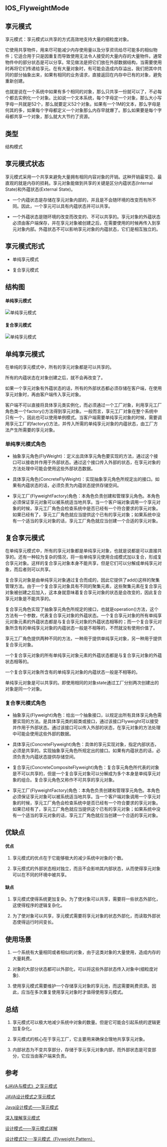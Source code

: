 ## IOS_FlyweightMode

## 享元模式

享元模式：享元模式以共享的方式高效地支持大量的细粒度对象。

它使用共享物件，用来尽可能减少内存使用量以及分享资讯给尽可能多的相似物件；它适合用于只是因重复而导致使用无法令人接受的大量内存的大量物件。通常物件中的部分状态是可以分享。常见做法是把它们放在外部数据结构，当需要使用时再将它们传递给享元。在有大量对象时，有可能会造成内存溢出，我们把其中共同的部分抽象出来，如果有相同的业务请求，直接返回在内存中已有的对象，避免重新创建。

也就是说在一个系统中如果有多个相同的对象，那么只共享一份就可以了，不必每个都去实例化一个对象。比如说一个文本系统，每个字母定一个对象，那么大小写字母一共就是52个，那么就要定义52个对象。如果有一个1M的文本，那么字母是何其的多，如果每个字母都定义一个对象那么内存早就爆了。那么如果要是每个字母都共享一个对象，那么就大大节约了资源。

## 类型

结构模式

## 享元模式状态

享元模式采用一个共享来避免大量拥有相同内容对象的开销。这种开销最常见、最直观的就是内存的损耗。享元对象能做到共享的关键是区分内蕴状态(Internal State)和外蕴状态(External State)。

* 一个内蕴状态是存储在享元对象内部的，并且是不会随环境的改变而有所不同。因此，一个享元可以具有内蕴状态并可以共享。

* 一个外蕴状态是随环境的改变而改变的、不可以共享的。享元对象的外蕴状态必须由客户端保存，并在享元对象被创建之后，在需要使用的时候再传入到享元对象内部。外蕴状态不可以影响享元对象的内蕴状态，它们是相互独立的。

## 享元模式形式

* 单纯享元模式　

* 复合享元模式

## 结构图

#### 单纯享元模式

![单纯享元模式](./Resource/flyweight1.png)

#### 复合享元模式

![单纯享元模式](./Resource/flyweight2.png)

## 单纯享元模式

在单纯的享元模式中，所有的享元对象都是可以共享的。

所有的内蕴状态在对象创建之后，就不会再改变了。

如果一个享元对象有外蕴状态的话，所有的外部状态都必须存储在客户端，在使用享元对象时，再由客户端传入享元对象。

客户端不可以直接将具体享元类实例化，而必须通过一个工厂对象，利用享元工厂角色类一个factory()方法得到享元对象。一般而言，享元工厂对象在整个系统中只有一个，因此也可以使用单例模式。当客户端需要单纯享元对象的时候，需要调用享元工厂的factory()方法，并传入所需的单纯享元对象的内蕴状态，由工厂方法产生所需要的享元对象。

### 单纯享元模式角色

* 抽象享元角色(FlyWeight)：定义出具体享元角色要实现的方法，通过这个接口可以接收并作用于外部状态。通过这个接口传入外部的状态，在享元对象的方法处理中可能会使用这些外部状态数据。

* 具体享元角色(ConcreteFlyWeight)：实现抽象享元角色所规定出的接口。如果有内蕴状态的话，必须负责为内蕴状态提供存储空间。

* 享元工厂(FlyweightFactory)角色：本角色负责创建和管理享元角色。本角色必须保证享元对象可以被系统适当地共享。当一个客户端对象调用一个享元对象的时候，享元工厂角色会检查系统中是否已经有一个符合要求的享元对象。如果已经有了，享元工厂角色就应当提供这个已有的享元对象；如果系统中没有一个适当的享元对象的话，享元工厂角色就应当创建一个合适的享元对象。

## 复合享元模式

在单纯享元模式中，所有的享元对象都是单纯享元对象，也就是说都是可以直接共享的。还有一种较为复杂的情况，将一些单纯享元使用合成模式加以复合，形成复合享元对象。这样的复合享元对象本身不能共享，但是它们可以分解成单纯享元对象，而后者则可以共享。

复合享元对象是由单纯享元对象通过复合而成的，因此它提供了add()这样的聚集管理方法。由于一个复合享元对象具有不同的聚集元素，这些聚集元素在复合享元对象被创建之后加入，这本身就意味着复合享元对象的状态是会改变的，因此复合享元对象是不能共享的。

复合享元角色实现了抽象享元角色所规定的接口，也就是operation()方法，这个方法有一个参数，代表复合享元对象的外蕴状态。一个复合享元对象的所有单纯享元对象元素的外蕴状态都是与复合享元对象的外蕴状态相等的；而一个复合享元对象所含有的单纯享元对象的内蕴状态一般是不相等的，不然就没有使用价值了。

享元工厂角色提供两种不同的方法，一种用于提供单纯享元对象，另一种用于提供复合享元对象。

一个复合享元对象的所有单纯享元对象元素的外蕴状态都是与复合享元对象的外蕴状态相等的。

一个复合享元对象所含有的单纯享元对象的内蕴状态一般是不相等的。

单纯享元对象是可以共享的。即使用相同的对象state通过工厂分别两次创建出的对象是同一个对象。

### 复合享元模式角色

* 抽象享元(Flyweight)角色：给出一个抽象接口，以规定出所有具体享元角色需要实现的方法。是具体享元类的超类或接口，通过该接口Flyweight可以接受并作用于外部状态。通过该接口可以传入外部的状态，在享元对象的方法处理中可能会使用这些外部的数据。

* 具体享元(ConcreteFlyweight)角色：具体的享元实现对象，指定内部状态，必须是共享的。实现抽象享元角色所规定出的接口。如果有内蕴状态的话，必须负责为内蕴状态提供存储空间。

* 复合享元(ConcreteCompositeFlyweight)角色：复合享元角色所代表的对象是不可以共享的，但是一个复合享元对象可以分解成为多个本身是单纯享元对象的组合。复合享元角色又称作不可共享的享元对象。

* 享元工厂(FlyweightFactory)角色：本角色负责创建和管理享元角色。本角色必须保证享元对象可以被系统适当地共享。当一个客户端对象调用一个享元对象的时候，享元工厂角色会检查系统中是否已经有一个符合要求的享元对象。如果已经有了，享元工厂角色就应当提供这个已有的享元对象；如果系统中没有一个适当的享元对象的话，享元工厂角色就应当创建一个合适的享元对象。

## 优缺点

#### 优点

1. 享元模式的优点在于它能够极大的减少系统中对象的个数。

2. 享元模式的外部状态相对独立，而且不会影响其内部状态，从而使得享元对象可以在不同的环境中被共享。

#### 缺点

1. 享元模式使得系统更加复杂。为了使对象可以共享，需要将一些状态外部化，这使得程序的逻辑复杂化。

2. 为了使对象可以共享，享元模式需要将享元对象的状态外部化，而读取外部状态使得运行时间变长。 


## 使用场景

1. 一个系统有大量相同或者相似的对象，由于这类对象的大量使用，造成内存的大量耗费。

2. 对象的大部分状态都可以外部化，可以将这些外部状态传入对象中(细粒度对象).

3. 使用享元模式需要维护一个存储享元对象的享元池，而这需要耗费资源。因此，应当在多次重复使用享元对象时才值得使用享元模式。

## 总结

 1. 享元模式可以极大地减少系统中对象的数量。但是它可能会引起系统的逻辑更加复杂化。
 
 2. 享元模式的核心在于享元工厂，它主要用来确保合理地共享享元对象。

 3. 内部状态为不变共享部分，存储于享元享元对象内部，而外部状态是可变部分，它应当由客户端来负责。

## 参考

[《JAVA与模式》之享元模式](http://www.cnblogs.com/java-my-life/archive/2012/04/26/2468499.html)

[JAVA设计模式之享元模式](https://blog.csdn.net/jason0539/article/details/22908915)

[Java设计模式——享元模式](https://blog.csdn.net/lemon_tree12138/article/details/51241598) 

[深入理解享元模式](https://blog.csdn.net/justloveyou_/article/details/55045638)

[设计模式——享元模式详解](https://blog.csdn.net/seu_calvin/article/details/52858135)

[设计模式12---享元模式（Flyweight Pattern）](https://www.cnblogs.com/linghu-java/p/5728120.html)